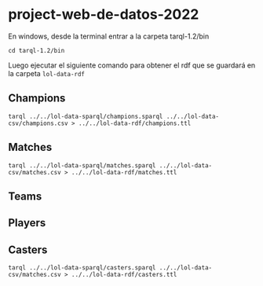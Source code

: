 # project-web-de-datos-2022

En windows, desde la terminal entrar a la carpeta tarql-1.2/bin

 ```cd tarql-1.2/bin``` 

Luego ejecutar el siguiente comando para obtener el rdf que se guardará en la carpeta `lol-data-rdf`

## Champions

 ```tarql ../../lol-data-sparql/champions.sparql ../../lol-data-csv/champions.csv > ../../lol-data-rdf/champions.ttl```

 ## Matches

  ```tarql ../../lol-data-sparql/matches.sparql ../../lol-data-csv/matches.csv > ../../lol-data-rdf/matches.ttl```


 ## Teams


 ## Players


 ## Casters
 
  ```tarql ../../lol-data-sparql/casters.sparql ../../lol-data-csv/matches.csv > ../../lol-data-rdf/casters.ttl```
